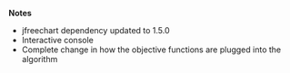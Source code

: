 <b>Notes</b>
<ul>
    <li>jfreechart dependency updated to 1.5.0</li>
    <li>Interactive console</li>
    <li>Complete change in how the objective functions are plugged into the algorithm</li>
</ul>